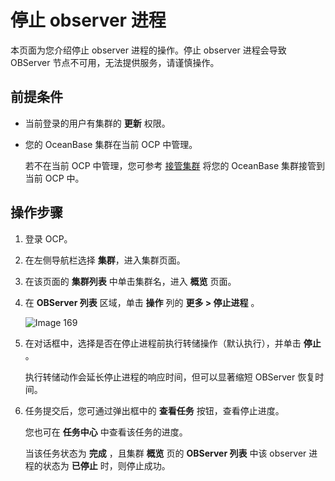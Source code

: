 # 停止 observer 进程

本页面为您介绍停止 observer 进程的操作。停止 observer 进程会导致 OBServer 节点不可用，无法提供服务，请谨慎操作。

## 前提条件

* 当前登录的用户有集群的 **更新** 权限。

* 您的 OceanBase 集群在当前 OCP 中管理。

  若不在当前 OCP 中管理，您可参考 [接管集群](../300.manage-a-cluster/400.take-over-a-cluster.md) 将您的 OceanBase 集群接管到当前 OCP 中。
  
## 操作步骤

1. 登录 OCP。

2. 在左侧导航栏选择 **集群**，进入集群页面。

3. 在该页面的 **集群列表** 中单击集群名，进入 **概览** 页面。

4. 在 **OBServer 列表** 区域，单击 **操作** 列的 **更多 > 停止进程** 。

   ![Image 169](https://obbusiness-private.oss-cn-shanghai.aliyuncs.com/doc/img/ocp/421/%E5%81%9C%E6%AD%A2%E8%BF%9B%E7%A8%8B.png)

5. 在对话框中，选择是否在停止进程前执行转储操作（默认执行），并单击 **停止** 。

   执行转储动作会延长停止进程的响应时间，但可以显著缩短 OBServer 恢复时间。

6. 任务提交后，您可通过弹出框中的 **查看任务** 按钮，查看停止进度。

   您也可在 **任务中心** 中查看该任务的进度。

   当该任务状态为 **完成** ，且集群 **概览** 页的 **OBServer 列表** 中该 observer 进程的状态为 **已停止** 时，则停止成功。
